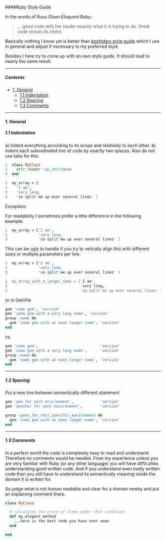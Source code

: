 ####Ruby Style Guide

In the words of Russ Olsen *Eloquent Ruby*:
> ... good code tells the reader exactly what it is trying to do. Great code shouts its intent.

Basically nothing I know yet is better than [bozhidars style guide](https://github.com/bbatsov/ruby-style-guide) which I use in general and adjust if necessary to my preferred style.

Besides I here try to come up with an own style guide. It should lead to nearly the same result.

---

##### Contents
- [1. General](#1-general)
  - [1.1 Indentation](#11-indentation)
  - [1.2 Spacing](#12-spacing)
  - [1.3 Comments](#13-comments)

---

#### 1. General
##### 1.1 Indentation

a) Indent everything according to its scope and relatively to each other.
b) Indent each subordinated line of code by exactly two spaces. Also do not use tabs for this.

```ruby
1  class MyClass
2    attr_reader :my_attribute
3  end
```

```ruby
1  my_array = [
2    'I am',
3    'very long,
4    'so split me up over several lines' ]
```
Exception:

For readability I sometimes prefer a little difference in the following example.
```ruby
1  my_array = ['I am',
2              'very long,
3              'so split me up over several lines' ]
```
This can be ugly to handle if you try to vetically align this with different sizes or multiple parameters per line.
```ruby
1  my_array = ['I am',
2              'very long,
3              'so split me up over several lines' ]

1  my_array_with_a_longer_name = ['I am',
2                                 'very long,
3                                 'so split me up over several lines' ]

```
or in Gemfile
```ruby
gem 'some gem', 'version'
gem 'some gem with a very long name', 'version'
group :name do
  gem 'some gem with an even longer name', 'version'
end
```
vs
```ruby
gem 'some gem',                            'version'
gem 'some gem with a very long name',      'version'
group :name do
  gem 'some gem with an even longer name', 'version'
end
```

---

##### 1.2 Spacing

Put a new line between semantically different statement

```ruby
gem 'gem for each environment',            'version'
gem 'another for each environment',        'version'

group :gems_for_this_specific_environment do
  gem 'some gem with an even longer name', 'version'
end
```

***

##### 1.3 Comments

In a perfect world the code is completely easy to read and understand. Therefore no comments would be needed.
From my experience unless you are very familiar with Ruby (or any other language) you will have difficulties understanding
good written code. And if you understand even badly written code than you still have to understand its semantically meaning
inside the domain it is written for.

So judge what is not human readable and clear for a domain newby and put an explaining comment there.

```ruby
class MyClass

  # calculates the price of items under that condition
  def my_elegant_method
    ...here is the best code you have ever seen
  end

end
```

###
